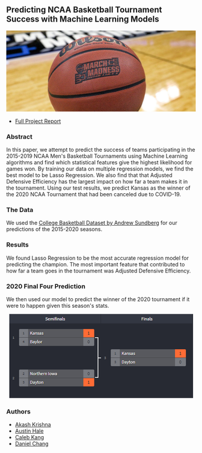 ## Predicting NCAA Basketball Tournament Success with Machine Learning Models
<p align="center">
  <img src="imgs/March_Madness_Logo.jpg">
</p>

* [Full Project Report](#)
### Abstract
In this paper, we attempt to predict the success of teams participating in the 2015-2019 NCAA Men's Basketball Tournaments using Machine Learning algorithms and find which statistical features give the highest likelihood for games won. By training our data on multiple regression models, we find the best model to be Lasso Regression. We also find that that Adjusted Defensive Efficiency has the largest impact on how far a team makes it in the tournament. Using our test results, we predict Kansas as the winner of the 2020 NCAA Tournament that had been canceled due to COVID-19.

### The Data
We used the [College Basketball Dataset by Andrew Sundberg](https://www.kaggle.com/andrewsundberg/college-basketball-dataset) for our predictions of the 2015-2020 seasons.

### Results
We found Lasso Regression to be the most accurate regression model for predicting the champion. The most important feature that contributed to how far a team goes in the tournament was Adjusted Defensive Efficiency.

### 2020 Final Four Prediction
We then used our model to predict the winner of the 2020 tournament if it were to happen given this season's stats.
<p align="center">
  <img src="imgs/bracket.png">
</p>

### Authors
* [Akash Krishna](https://github.com/AkashK23)
* [Austin Hale](https://github.com/austinbhale)
* [Caleb Kang](https://github.com/calebwkang)
* [Daniel Chang](https://github.com/dswchang)
